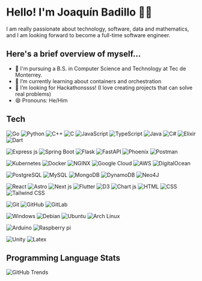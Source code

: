 # Hello! I'm Joaquín Badillo 👨‍💻

I am really passionate about technology, software, data and mathematics, and I am looking forward to become a full-time software engineer.

## Here's a brief overview of myself... 
- 🔭 I'm pursuing a B.S. in Computer Science and Technology at Tec de Monterrey.
- 🌱 I’m currently learning about containers and orchestration
- 🤔 I’m looking for Hackathonssss! (I love creating projects that can solve real problems)
- 😄 Pronouns: He/Him

## Tech

<section id="programming-languages">
  
![Go](https://img.shields.io/badge/Go-00ADD8?style=for-the-badge&logo=go&logoColor=white)
![Python](https://img.shields.io/badge/Python-007EC6?style=for-the-badge&logo=python&logoColor=yellow)
![C++](https://img.shields.io/badge/C%2B%2B-00599C?style=for-the-badge&logo=c%2B%2B&logoColor=white)
![C](https://img.shields.io/badge/C-00599C?style=for-the-badge&logo=c&logoColor=white)
![JavaScript](https://img.shields.io/badge/JavaScript-F7DF1E?style=for-the-badge&logo=javascript&logoColor=000)
![TypeScript](https://img.shields.io/badge/TypeScript-007ACC?style=for-the-badge&logo=typescript&logoColor=white)
![Java](https://img.shields.io/badge/Java%2FOpenJDK-EA2D2E?style=for-the-badge&logo=openjdk&logoColor=white)
![C#](https://img.shields.io/badge/C%23-9D4F96?style=for-the-badge&logo=csharp&logoColor=white)
![Elixir](https://img.shields.io/badge/Elixir-4B275F?style=for-the-badge&logo=elixir&logoColor=white)
![Dart](https://img.shields.io/badge/Dart-2CB7F6?style=for-the-badge&logo=dart&logoColor=white)

</section>

<section id="api-development">
  
![Express js](https://img.shields.io/badge/Express%20js-000000?style=for-the-badge&logo=express&logoColor=white)
![Spring Boot](https://img.shields.io/badge/Spring_Boot-F2F4F9?style=for-the-badge&logo=spring-boot)
![Flask](https://img.shields.io/badge/Flask-3CAABF?style=for-the-badge&logo=flask&logoColor=white)
![FastAPI](https://img.shields.io/badge/FastAPI-05978A?style=for-the-badge&logo=fastapi&logoColor=white)
![Phoenix](https://img.shields.io/badge/Phoenix-F05323?style=for-the-badge&logo=phoenix-framework&logoColor=white)
![Postman](https://img.shields.io/badge/Postman-FF6C37?style=for-the-badge&logo=Postman&logoColor=white)

</section>


<section id="deployments">


![Kubernetes](https://img.shields.io/badge/Kubernetes-3970e4?style=for-the-badge&logo=kubernetes&logoColor=white)
![Docker](https://img.shields.io/badge/Docker-2CA5E0?style=for-the-badge&logo=docker&logoColor=white)
![NGINX](https://img.shields.io/badge/NGINX-0E9748?style=for-the-badge&logo=nginx&logoColor=white)
![Google Cloud](https://img.shields.io/badge/Google%20Cloud-%234285F4.svg?style=for-the-badge&logo=google-cloud&logoColor=white)
![AWS](https://img.shields.io/badge/AWS-D86613?style=for-the-badge&logo=amazon-web-services&logoColor=white)
![DigitalOcean](https://img.shields.io/badge/DigitalOcean-%230167ff.svg?style=for-the-badge&logo=digitalOcean&logoColor=white)

</section>

<section id="databases">
  
![PostgreSQL](https://img.shields.io/badge/PostgreSQL-316192?style=for-the-badge&logo=postgresql&logoColor=white)
![MySQL](https://img.shields.io/badge/MySQL-4479A1?style=for-the-badge&logo=mysql&logoColor=white)
![MongoDB](https://img.shields.io/badge/MongoDB-4EA94B?style=for-the-badge&logo=mongodb&logoColor=white)
![DynamoDB](https://img.shields.io/badge/DynamoDB-4053D6?style=for-the-badge&logo=amazondynamodb&logoColor=fff)
![Neo4J](https://img.shields.io/badge/Neo4j-008CC1?style=for-the-badge&logo=neo4j&logoColor=white)

</section>

<section id="frontend-frameworks-tools">
  
![React](https://img.shields.io/badge/React-20232A?style=for-the-badge&logo=react&logoColor=61DAFB)
![Astro](https://img.shields.io/badge/Astro-0C1222?style=for-the-badge&logo=astro&logoColor=FDFDFE)
![Next js](https://img.shields.io/badge/next%20js-000000?style=for-the-badge&logo=nextdotjs&logoColor=white)
![Flutter](https://img.shields.io/badge/Flutter-155595?style=for-the-badge&logo=flutter&logoColor=2CB7F6)
![D3](https://img.shields.io/badge/d3%20js-F9A03C?style=for-the-badge&logo=d3.js&logoColor=white)
![Chart js](https://img.shields.io/badge/Chart%20js-FF6384?style=for-the-badge&logo=chartdotjs&logoColor=white)
![HTML](https://img.shields.io/badge/HTML5-E34F26?style=for-the-badge&logo=html5&logoColor=white)
![CSS](https://img.shields.io/badge/CSS3-1572B6?style=for-the-badge&logo=css3&logoColor=white)
![Tailwind CSS](https://img.shields.io/badge/Tailwind_CSS-38B2AC?style=for-the-badge&logo=tailwind-css&logoColor=white)

</section>

<section id="version-control">
  
![Git](https://img.shields.io/badge/GIT-E44C30?style=for-the-badge&logo=git&logoColor=white)
![GitHub](https://img.shields.io/badge/GitHub-100000?style=for-the-badge&logo=github&logoColor=white)
![GitLab](https://img.shields.io/badge/GitLab-FC6D26?style=for-the-badge&logo=gitlab&logoColor=white)

</section>

<section id="os">
  
![Windows](https://img.shields.io/badge/Windows-0078D6?style=for-the-badge&logo=windows11&logoColor=white)
![Debian](https://img.shields.io/badge/Debian-white?style=for-the-badge&logo=debian&logoColor=D70751)
![Ubuntu](https://img.shields.io/badge/Ubuntu-E95420?style=for-the-badge&logo=ubuntu&logoColor=white)
![Arch Linux](https://img.shields.io/badge/Arch_Linux-1793D1?style=for-the-badge&logo=arch-linux&logoColor=white)

</section>

<section id="iot">
  
![Arduino](https://img.shields.io/badge/Arduino-00979D?style=for-the-badge&logo=Arduino&logoColor=white)
![Raspberry pi](https://img.shields.io/badge/Raspberry%20Pi-A22846?style=for-the-badge&logo=Raspberry%20Pi&logoColor=white)

</section>

<section id="miscellaneous">
  
![Unity](https://img.shields.io/badge/Unity-100000?style=for-the-badge&logo=unity&logoColor=white)
![Latex](https://img.shields.io/badge/LaTeX-47A141?style=for-the-badge&logo=LaTeX&logoColor=white)

</section>

## Programming Language Stats
![GitHub Trends](https://api.githubtrends.io/user/svg/JoaquinBadillo/langs?time_range=all_time&include_private=True&theme=dark)
